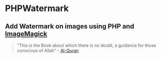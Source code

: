 # PHPWatermark

Add Watermark on images using PHP and [ImageMagick](http://www.imagemagick.org) 
---

> "This is the Book about which there is no doubt, a guidance for those conscious of Allah" - [Al-Quran](http://quran.com)
